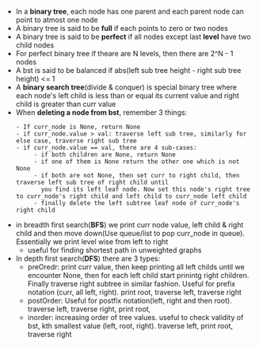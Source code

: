 - In a **binary tree**, each node has one parent and each parent node can point to atmost one node
- A binary tree is said to be **full** if each points to zero or two nodes
- A binary tree is said to be **perfect** if all nodes except last **level** have two child nodes
- For perfect binary tree if theare are N levels, then there are 2^N - 1 nodes
- A bst is said to be balanced if abs(left sub tree height - right sub tree height) <= 1
- A **binary search tree**(divide & conquer) is special binary tree where each node's left child is less than  or equal its current value and right child is greater than curr value
- When **deleting a node from bst**, remember 3 things:   
  ```
  - If curr_node is None, return None
  - if curr_node.value > val: traverse left sub tree, similarly for else case, traverse right sub tree
  - if curr_node.value == val, there are 4 sub-cases:
       - if both children are None, return None
       - if one of them is None return the other one which is not None
       - if both are not None, then set curr to right child, then traverse left sub tree of right child until
         you find its left leaf node. Now set this node's right tree to curr_node's right child and left child to curr_node left child
       - finally delete the left subtree leaf node of curr_node's right child 
  ```
- in breadth first search(**BFS**) we print curr node value, left child & right child and then move down(Use queue/list to pop curr_node in queue). Essentially we print level wise from left to right
  - useful for finding shortest path in unweighted graphs
- In depth first search(**DFS**) there are 3 types:
  - preOredr: print curr value, then keep printing all left childs until we encounter None, then for each left child start prinintg right children. Finally traverse right subtree in similar fashion. Useful for prefix notation (curr, all left, right). print root, traverse left, traverse right
  - postOrder: Useful for postfix notation(left, right and then root). traverse left, traverse right, print root, 
  - inorder: increasing order of tree values. useful to check validity of bst, kth smallest value (left, root, right). traverse left, print root, traverse right
  